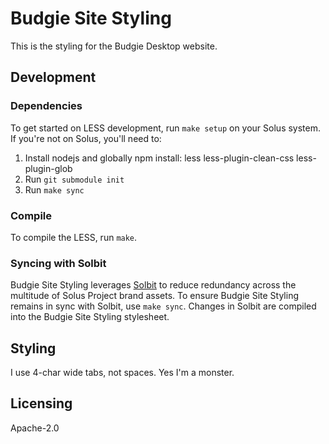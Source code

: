 # Budgie Site Styling

This is the styling for the Budgie Desktop website.

## Development

### Dependencies

To get started on LESS development, run `make setup` on your Solus system. If you're not on Solus, you'll need to:

1. Install nodejs and globally npm install: less less-plugin-clean-css less-plugin-glob
2. Run `git submodule init`
3. Run `make sync`

### Compile

To compile the LESS, run `make`.

### Syncing with Solbit

Budgie Site Styling leverages [Solbit](https://github.com/solus-project/solbit) to reduce redundancy across the multitude of Solus Project brand assets. To ensure Budgie Site Styling remains in sync with Solbit, 
use `make sync`. Changes in Solbit are compiled into the Budgie Site Styling stylesheet.

## Styling

I use 4-char wide tabs, not spaces. Yes I'm a monster.

## Licensing

Apache-2.0
